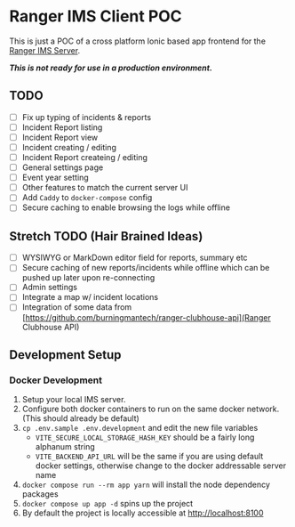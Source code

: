 # Ranger IMS Client POC

This is just a POC of a cross platform Ionic based app frontend for the
[Ranger IMS Server](https://github.com/burningmantech/ranger-ims-server).

***This is not ready for use in a production environment.***

## TODO

- [ ] Fix up typing of incidents & reports
- [ ] Incident Report listing
- [ ] Incident Report view
- [ ] Incident creating / editing
- [ ] Incident Report createing / editing
- [ ] General settings page
- [ ] Event year setting
- [ ] Other features to match the current server UI
- [ ] Add `Caddy` to `docker-compose` config
- [ ] Secure caching to enable browsing the logs while offline

## Stretch TODO (Hair Brained Ideas)

- [ ] WYSIWYG or MarkDown editor field for reports, summary etc
- [ ] Secure caching of new reports/incidents while offline which can be pushed up later upon re-connecting
- [ ] Admin settings
- [ ] Integrate a map w/ incident locations
- [ ] Integration of some data from [https://github.com/burningmantech/ranger-clubhouse-api](Ranger Clubhouse API)

## Development Setup

### Docker Development

1. Setup your local IMS server.
2. Configure both docker containers to run on the same docker network.
   (This should already be default)
3. `cp .env.sample .env.development` and edit the new file variables
   * `VITE_SECURE_LOCAL_STORAGE_HASH_KEY` should be a fairly long alphanum string
   * `VITE_BACKEND_API_URL` will be the same if you are using default docker settings, otherwise change to the docker addressable server name
4. `docker compose run --rm app yarn` will install the node dependency packages
5. `docker compose up app -d` spins up the project
6. By default the project is locally accessible at [http://localhost:8100](http://localhost:8100)
